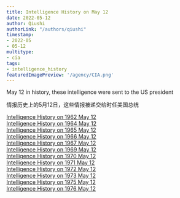 ```yaml
---
title: Intelligence History on May 12
date: 2022-05-12
author: Qiushi 
authorLink: "/authors/qiushi"
timestamp: 
- 2022-05
- 05-12
multitype: 
- cia
tags: 
- intelligence_history
featuredImagePreview: '/agency/CIA.png'
---
```



May 12 in history, these intelligence were sent to the US president

情报历史上的5月12日，这些情报被递交给时任美国总统

<!--more-->







[Intelligence History on 1962 May 12](/dailybrief/1962-05-12)   
[Intelligence History on 1964 May 12](/dailybrief/1964-05-12)   
[Intelligence History on 1965 May 12](/dailybrief/1965-05-12)   
[Intelligence History on 1966 May 12](/dailybrief/1966-05-12)   
[Intelligence History on 1967 May 12](/dailybrief/1967-05-12)   
[Intelligence History on 1969 May 12](/dailybrief/1969-05-12)   
[Intelligence History on 1970 May 12](/dailybrief/1970-05-12)   
[Intelligence History on 1971 May 12](/dailybrief/1971-05-12)   
[Intelligence History on 1972 May 12](/dailybrief/1972-05-12)   
[Intelligence History on 1973 May 12](/dailybrief/1973-05-12)   
[Intelligence History on 1975 May 12](/dailybrief/1975-05-12)   
[Intelligence History on 1976 May 12](/dailybrief/1976-05-12)   
